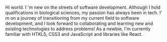Hi world. I 'm new on the streets of software development. Although I hold qualifications in biological sciences, my passion has always been in tech.
I' m on a journey of transitioning from my current field to software development, and I look forward to collaborating and learning new and existing technologies to address problems!
As a newbie, I'm currently familiar with HTKL5, CSS3 and JavaScript and libraries like React.
<!---
Mathabathapam/Mathabathapam is a ✨ special ✨ repository because its `README.md` (this file) appears on your GitHub profile.
You can click the Preview link to take a look at your changes.
--->
